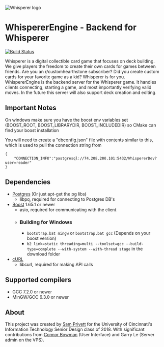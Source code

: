 ![Whisperer logo](https://i.imgur.com/RZDdVNU.png)

# WhispererEngine - Backend for Whisperer

[![Build Status](http://74.208.200.101:8080/job/WhispererEngine/badge/icon)](http://74.208.200.101:8080/job/WhispererEngine/)

Whisperer is a digital collectible card game that focuses on deck building. We give players the freedom to create their own cards for games between friends. Are you an r/customhearthstone subscriber? Did you create custom cards for your favorite game as a kid? Whisperer is for you.
WhispererEngine is the backend server for the Whisperer game. It handles clients connecting, starting a game, and most importantly verifying valid moves. In the future this server will also support deck creation and editing.

## Important Notes
On windows make sure you have the boost env variables set (BOOST_ROOT, BOOST_LIBRARYDIR, BOOST_INCLUDEDIR) so CMake can find your boost installation

You will need to create a "dbconfig.json" file with contents similar to this, which is used to pull the connection string from
```
{
    "CONNECTION_INFO":"postgresql://74.208.200.101:5432/WhispererDev?user=reader"
}
```

## Dependencies

- [Postgres](https://www.enterprisedb.com/downloads/postgres-postgresql-downloads) (Or just apt-get the pg libs)
    - libpq, required for connecting to Postgres DB's
- [Boost](https://www.boost.org/) 1.65.1 or newer
    - asio, required for communicating with the client
    - ### Building for Windows
        - ```bootstrap.bat mingw``` or ```bootstrap.bat gcc``` (Depends on your boost version)
        - ```b2 link=static threading=multi --toolset=gcc --build-type=complete --with-system --with-thread stage``` in the download folder
- [cURL](https://curl.haxx.se/download.html)
    - libcurl, required for making API calls

## Supported compilers

- GCC 7.2.0 or newer
- MinGW/GCC 6.3.0 or newer

## About

This project was created by [Sam Privett](https://github.com/maspe36) for the University of Cincinnati's Information Technology Senior Design class of 2018. With significant contributions from [Connor Bowman](https://github.com/conbow) (User Interface) and Garry Le (Server admin on the VPS).

